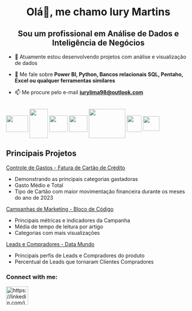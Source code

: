 <h1 align="center">Olá👋, me chamo Iury Martins</h1>
<h2 align="center">Sou um profissional em Análise de Dados e Inteligência de Negócios</h2>

- 🔭 Atuamente estou desenvolvendo projetos com análise e visualização de dados 

- 💬 Me fale sobre **Power BI, Python, Bancos relacionais SQL, Pentaho, Excel ou qualquer ferramentas similares**

- 📫 Me procure pelo e-mail **iurylima98@outlook.com**
<div style="display: inline_block"><br>
  <img align="center" height="45" width="60" src="https://cdn.jsdelivr.net/gh/devicons/devicon/icons/python/python-original.svg" />
  <img align="center" height="80" width="50" src="https://cdn.jsdelivr.net/gh/devicons/devicon/icons/mysql/mysql-original-wordmark.svg" />
  <img align="center" height="45" width="50" src="https://cdn.jsdelivr.net/gh/devicons/devicon/icons/postgresql/postgresql-plain-wordmark.svg" />
  <img align="center" height="45" width="50" src="https://github.com/iuryml/iuryml/assets/55949523/af11617d-a1c7-4a6d-885d-7b97e9f215a8" />
  <img align="center" height="80" width="100" src="https://www.ledgersquare.com/wp-content/uploads/2021/02/pentaho-transparent-logo.png" />
  <img align="center" height="45" width="40" src="https://github.com/iuryml/iuryml/assets/55949523/a4e15cda-557b-4ca2-bbf5-42469250ee95" /> 
  <img align="center" height="40" width="45" src="https://github.com/iuryml/iuryml/assets/55949523/430a6c46-58e7-4c24-be7b-72c3493dd597" />
</div>

## Principais Projetos ##

<a href="https://github.com/iuryml/analise-extratos">Controle de Gastos - Fatura de Cartão de Crédito</a>
* Demonstrando as principais categorias gastadoras
* Gasto Médio e Total
* Tipo de Cartão com maior movimentação financeira durante os meses do ano de 2023

<a href="https://github.com/iuryml/Analise-BlocodeCodigo">Campanhas de Marketing - Bloco de Código</a>
* Principais métricas e indicadores da Campanha
* Média de tempo de leitura por artigo
* Categorias com mais visualizações

<a href="https://github.com/iuryml/Analise-Leads-Compradores">Leads e Compradores - Data Mundo</a>
* Principais perfis de Leads e Compradores do produto
* Percentual de Leads que tornaram Clientes Compradores

### Connect with me:
<p align="left">
<a href="https://linkedin.com/in/iurym" target="blank"><img align="center" src="https://raw.githubusercontent.com/rahuldkjain/github-profile-readme-generator/master/src/images/icons/Social/linked-in-alt.svg" alt="https://linkedin.com/in/iurym" height="50" width="60" /></a>
</p>
